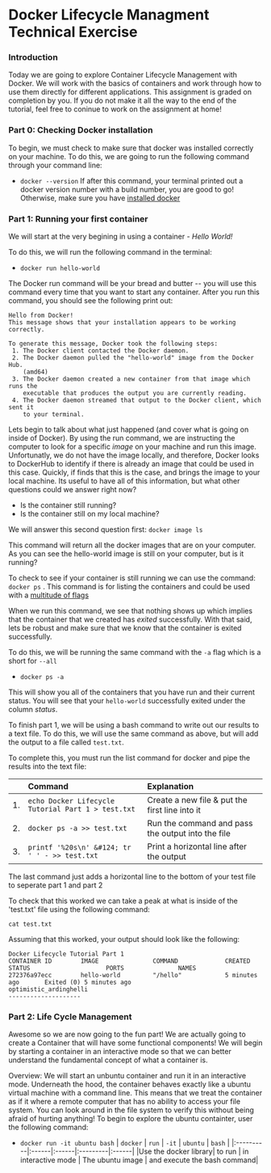 # Docker Lifecycle Managment Technical Exercise

### Introduction
Today we are going to explore Container Lifecycle Management with Docker.  We will work with the basics of containers and work through how to use them directly for different applications.  This assignment is graded on completion by you.  If you do not make it all the way to the end of the tutorial, feel free to coninue to work on the assignment at home!

### Part 0: Checking Docker installation  
To begin, we must check to make sure that docker was installed correctly on your machine.  To do this, we are going to run the following command through your command line:
- `docker --version`
If after this command, your terminal printed out a docker version number with a build number, you are good to go!  Otherwise, make sure you have [installed docker](https://docs.docker.com/docker-for-mac/install/)

### Part 1: Running your first container
We will start at the very begining in using a container - *Hello World!* 

To do this, we will run the following command in the terminal:
- `docker run hello-world`

The Docker run command will be your bread and butter -- you will use this command every time that you want to start any container.
After you run this command, you should see the following print out:

```
Hello from Docker!
This message shows that your installation appears to be working correctly.

To generate this message, Docker took the following steps:
 1. The Docker client contacted the Docker daemon.
 2. The Docker daemon pulled the "hello-world" image from the Docker Hub.
    (amd64)
 3. The Docker daemon created a new container from that image which runs the
    executable that produces the output you are currently reading.
 4. The Docker daemon streamed that output to the Docker client, which sent it
    to your terminal.
```
Lets begin to talk about what just happened (and cover what is going on inside of Docker).  By using the run command, we are instructing the computer to look for a specific *image* on your machine and run this image.  Unfortunatly, we do not have the image locally, and therefore, Docker looks to DockerHub to identify if there is already an image that could be used in this case.  Quickly, if finds that this is the case, and brings the image to your local machine. Its useful to have all of this information, but what other questions could we answer right now?

- Is the container still running?
- Is the container still on my local machine?

We will answer this second question first: `docker image ls`

This command will return all the docker images that are on your computer.  As you can see the hello-world image is still on your computer, but is it running?

To check to see if your container is still running we can use the command: `docker ps` . This command is for listing the containers and could be used with a [multitude of flags](https://docs.docker.com/engine/reference/commandline/ps/)

When we run this command, we see that nothing shows up which implies that the container that we created has *exited* successfully.  With that said, lets be robust and make sure that we know that the container is exited successfully.  

To do this, we will be running the same command with the `-a` flag which is a short for `--all`

- `docker ps -a` 

This will show you all of the containers that you have run and their current status.  You will see that your `hello-world` successfully exited under the column *status*.

To finish part 1, we will be using a bash command to write out our results to a text file.  To do this, we will use the same command as above, but will add the output to a file called `test.txt`.

To complete this, you must run the list command for docker and pipe the results into the text file:


|         | Command           | Explanation  |
|:--:|:------------------------------------|:---|
|1.| `echo Docker Lifecycle Tutorial Part 1 > test.txt`|Create a new file & put the first line into it|
|2.| `docker ps -a >> test.txt`|Run the command and pass the output into the file|
|3.| `printf '%20s\n' &#124; tr ' ' - >> test.txt` |Print a horizontal line after the output|

The last command just adds a horizontal line to the bottom of your test file to seperate part 1 and part 2

To check that this worked we can take a peak at what is inside of the 'test.txt' file using the following command:

`cat test.txt`

Assuming that this worked, your output should look like the following:
```
Docker Lifecycle Tutorial Part 1
CONTAINER ID        IMAGE               COMMAND             CREATED             STATUS                     PORTS               NAMES
272376a97ecc        hello-world         "/hello"            5 minutes ago       Exited (0) 5 minutes ago                       optimistic_ardinghelli
--------------------
```

### Part 2: Life Cycle Management


Awesome so we are now going to the fun part!  We are actually going to create a Container that will have some functional components!  We will begin by starting a container in an interactive mode so that we can better understand the fundamental concept of what a container is. 

Overview:  We will start an unbuntu container and run it in an interactive mode.  Underneath the hood, the container behaves exactly like a ubuntu virtual machine with a command line.  This means that we treat the container as if it where a remote computer that has no ability to access your file system.  You can look around in the file system to verify this without being afraid of hurting anything!  To begin to explore the ubuntu containter, user the following command:
- `docker run -it ubuntu bash`
|  `docker` | `run` | `-it` | `ubuntu` | `bash` |
|:----------|:------|:------|:---------|:------|
|Use the docker library| to run | in interactive mode | The ubuntu image | and execute the bash command|
